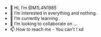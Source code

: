 - 👋 Hi, I’m @M1L4N1985
- 👀 I’m interested in everything and nothing.
- 🌱 I’m currently learning .
- 💞️ I’m looking to collaborate on ...
- 📫 How to reach me - You can't ! xd

<!---
M1L4N1985/M1L4N1985 is a ✨ special ✨ repository because its `README.md` (this file) appears on your GitHub profile.
You can click the Preview link to take a look at your changes.
--->
